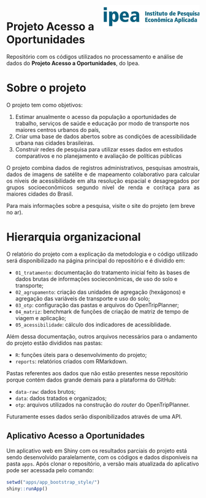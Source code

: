 
<img align="right" src="ipea.jpg" alt="ipea" width="250">


# Projeto Acesso a Oportunidades

Repositório com os códigos utilizados no processamento e análise de dados do **Projeto Acesso a Oportunidades**, do Ipea. 

# Sobre o projeto


  
O projeto tem como objetivos:
1. Estimar anualmente o acesso da população a oportunidades de trabalho, serviços de saúde e educação por modo de transporte nos maiores centros urbanos do país,
2. Criar uma base de dados abertos sobre as condições de acessibilidade urbana nas cidades brasileiras. 
3. Construir redes de pesquisa para utilizar esses dados em estudos comparativos e no planejamento e avaliação de políticas públicas
  
<p align="justify"> O projeto combina dados de registros administrativos, pesquisas amostrais, dados de imagens de satélite e de mapeamento colaborativo para calcular os níveis de acessibilidade em alta resolução espacial e desagregados por grupos socioeconômicos segundo nível de renda e cor/raça para as maiores cidades do Brasil.

Para mais informações sobre a pesquisa, visite o site do projeto (em breve no ar).
</p>

# Hierarquia organizacional

O relatório do projeto com a explicação da metodologia e o código
utilizado será disponibilizado na página principal do repositório e é
dividido em:

  - `01_tratamento`: documentação do tratamento inicial feito às bases
    de dados brutas de informações socieconômicas, de uso do solo e
    transporte;
  - `02_agrupamento`: criação das unidades de agregação (hexágonos) e
    agregação das variáveis de transporte e uso do solo;
  - `03_otp`: configuração das pastas e arquivos do OpenTripPlanner;
  - `04_matriz`: benchmark de funções de criação de matriz de tempo de
    viagem e aplicação;
  - `05_acessibilidade`: cálculo dos indicadores de acessiblidade.

Além dessa documentação, outros arquivos necessários para o andamento do
projeto estão divididos nas pastas:


  - `R`: funções úteis para o desenvolvimento do projeto;
  - `reports`: relatórios criados com RMarkdown.

Pastas referentes aos dados que não estão presentes nesse repositório
porque contém dados grande demais para a plataforma do GitHub:

  - `data-raw`: dados brutos;
  - `data`: dados tratados e organizados;
  - `otp`: arquivos utilizados na construção do *router* do
    OpenTripPlanner.

Futuramente esses dados serão disponibilizados através de uma API.


## Aplicativo Acesso a Oportunidades

Um aplicativo web em Shiny com os resultados parciais do projeto está
sendo desenvolvido paralelamente, com os códigos e dados disponíveis na
pasta `apps`. Após clonar o repositório, a versão mais atualizada do
aplicativo pode ser acessada pelo comando:

``` r
setwd("apps/app_bootstrap_style/")
shiny::runApp()
```

<!-- ```{r, eval = TRUE, echo = FALSE} -->

<!-- include_graphics("figure/gif_app.gif") -->

<!-- ``` -->
